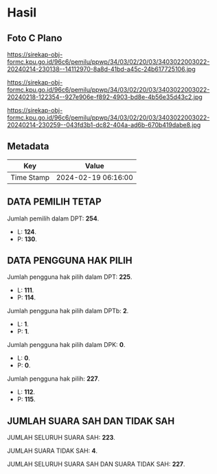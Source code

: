# Hasil

## Foto C Plano

https://sirekap-obj-formc.kpu.go.id/96c6/pemilu/ppwp/34/03/02/20/03/3403022003022-20240214-230138--14112970-8a8d-41bd-a45c-24b617725106.jpg

https://sirekap-obj-formc.kpu.go.id/96c6/pemilu/ppwp/34/03/02/20/03/3403022003022-20240218-122354--927e906e-f892-4903-bd8e-4b56e35d43c2.jpg

https://sirekap-obj-formc.kpu.go.id/96c6/pemilu/ppwp/34/03/02/20/03/3403022003022-20240214-230259--043fd3b1-dc82-404a-ad6b-670b419dabe8.jpg


## Metadata

| Key        | Value               |
| ---------- | ------------------- |
| Time Stamp | 2024-02-19 06:16:00 |


## DATA PEMILIH TETAP

Jumlah pemilih dalam DPT: **254**.
 * L: **124**.
 * P: **130**.

## DATA PENGGUNA HAK PILIH

Jumlah pengguna hak pilih dalam DPT: **225**.
 * L: **111**.
 * P: **114**.

Jumlah pengguna hak pilih dalam DPTb: **2**.
 * L: **1**.
 * P: **1**.

Jumlah pengguna hak pilih dalam DPK: **0**.
 * L: **0**.
 * P: **0**.

Jumlah pengguna hak pilih: **227**.
 * L: **112**.
 * P: **115**.

## JUMLAH SUARA SAH DAN TIDAK SAH

JUMLAH SELURUH SUARA SAH: **223**.

JUMLAH SUARA TIDAK SAH: **4**.

JUMLAH SELURUH SUARA SAH DAN SUARA TIDAK SAH: **227**.


